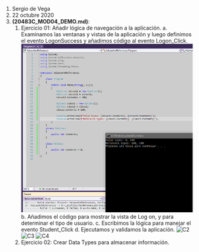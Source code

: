 1. Sergio de Vega
2. 22 octubre 2020
3. **(20483C_MOD04_DEMO.md)**:
   1. Ejercicio 01: Añadir lógica de navegación a la aplicación.
      a. Examinamos las ventanas y vistas de la aplicación y luego definimos el evento LogonSuccess y añadimos código al evento Logon_Click.
      ![C1](images/C1.PNG)
      b. Añadimos el código para mostrar la vista de Log on, y para determinar el tipo de usuario.
      c. Escribimos la lógica para manejar el evento Student_Click
      d. Ejecutamos y validamos la aplicación.
      ![C2](images/C2.PNG)
      ![C3](images/C3.PNG)
      ![C4](images/C4.PNG)
   2. Ejercicio 02: Crear Data Types para almacenar información.